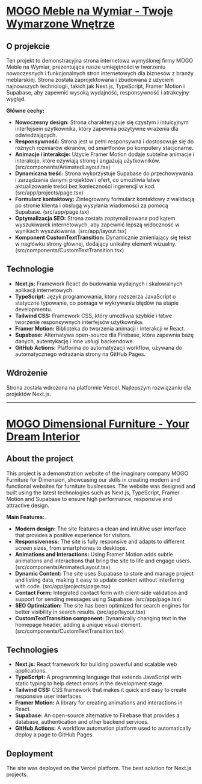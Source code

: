 # [MOGO Meble na Wymiar - Twoje Wymarzone Wnętrze](https://mogo-ruby.vercel.app/)
## O projekcie

Ten projekt to demonstracyjna strona internetowa wymyślonej firmy MOGO Meble na Wymiar, prezentująca nasze umiejętności w tworzeniu nowoczesnych i funkcjonalnych stron internetowych dla biznesów z branży meblarskiej. Strona została zaprojektowana i zbudowana z użyciem najnowszych technologii, takich jak Next.js, TypeScript, Framer Motion i Supabase, aby zapewnić wysoką wydajność, responsywność i atrakcyjny wygląd.

**Główne cechy:**

- **Nowoczesny design:** Strona charakteryzuje się czystym i intuicyjnym interfejsem użytkownika, który zapewnia pozytywne wrażenia dla odwiedzających.
- **Responsywność:** Strona jest w pełni responsywna i dostosowuje się do różnych rozmiarów ekranów, od smartfonów po komputery stacjonarne.
- **Animacje i interakcje:** Użycie Framer Motion dodaje subtelne animacje i interakcje, które ożywiają stronę i angażują użytkowników. (src/components/AnimatedLayout.tsx)
- **Dynamiczna treść:** Strona wykorzystuje Supabase do przechowywania i zarządzania danymi projektów i ofert, co umożliwia łatwe aktualizowanie treści bez konieczności ingerencji w kod. (src/app/projects/page.tsx)
- **Formularz kontaktowy:** Zintegrowany formularz kontaktowy z walidacją po stronie klienta i obsługą wysyłania wiadomości za pomocą Supabase. (src/app/page.tsx)
- **Optymalizacja SEO:** Strona została zoptymalizowana pod kątem wyszukiwarek internetowych, aby zapewnić lepszą widoczność w wynikach wyszukiwania. (src/app/layout.tsx)
- **Komponent CustomTextTransition:** Dynamicznie zmieniający się tekst w nagłówku strony głównej, dodający unikalny element wizualny. (src/components/CustomTextTransition.tsx)

## Technologie

- **Next.js:** Framework React do budowania wydajnych i skalowalnych aplikacji internetowych.
- **TypeScript:** Język programowania, który rozszerza JavaScript o statyczne typowanie, co pomaga w wykrywaniu błędów na etapie developmentu.
- **Tailwind CSS:** Framework CSS, który umożliwia szybkie i łatwe tworzenie responsywnych interfejsów użytkownika.
- **Framer Motion:** Biblioteka do tworzenia animacji i interakcji w React.
- **Supabase:** Alternatywa open-source dla Firebase, która zapewnia bazę danych, autentykację i inne usługi backendowe.
- **GitHub Actions:** Platforma do automatyzacji workflow, używana do automatycznego wdrażania strony na GitHub Pages.

## Wdrożenie
Strona została wdrożona na platformie Vercel. Najlepszym rozwiązaniu dla projektów Next.js. 


---


# [MOGO Dimensional Furniture - Your Dream Interior](https://mogo-ruby.vercel.app/)
## About the project

This project is a demonstration website of the imaginary company MOGO Furniture for Dimension, showcasing our skills in creating modern and functional websites for furniture businesses. The website was designed and built using the latest technologies such as Next.js, TypeScript, Framer Motion and Supabase to ensure high performance, responsive and attractive design.

**Main Features:**.

- **Modern design:** The site features a clean and intuitive user interface that provides a positive experience for visitors.
- **Responsiveness:** The site is fully responsive and adapts to different screen sizes, from smartphones to desktops.
- **Animations and Interactions:** Using Framer Motion adds subtle animations and interactions that bring the site to life and engage users. (src/components/AnimatedLayout.tsx)
- **Dynamic Content:** The site uses Supabase to store and manage project and listing data, making it easy to update content without interfering with code. (src/app/projects/page.tsx)
- **Contact Form:** Integrated contact form with client-side validation and support for sending messages using Supabase. (src/app/page.tsx)
- **SEO Optimization:** The site has been optimized for search engines for better visibility in search results. (src/app/layout.tsx)
- **CustomTextTransition component:** Dynamically changing text in the homepage header, adding a unique visual element. (src/components/CustomTextTransition.tsx)

## Technologies

- **Next.js:** React framework for building powerful and scalable web applications.
- **TypeScript:** A programming language that extends JavaScript with static typing to help detect errors in the development stage.
- **Tailwind CSS:** CSS framework that makes it quick and easy to create responsive user interfaces.
- **Framer Motion:** A library for creating animations and interactions in React.
- **Supabase:** An open-source alternative to Firebase that provides a database, authentication and other backend services.
- **GitHub Actions:** A workflow automation platform used to automatically deploy a page to GitHub Pages.

## Deployment

The site was deployed on the Vercel platform. The best solution for Next.js projects. 
